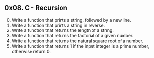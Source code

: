 ## 0x08. C - Recursion
0. Write a function that prints a string, followed by a new line.
1. Write a function that prints a string in reverse.
2. Write a function that returns the length of a string.
3. Write a function that returns the factorial of a given number.
4. Write a function that returns the natural square root of a number.
5. Write a function that returns 1 if the input integer is a prime number, otherwise return 0.

